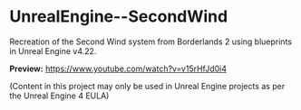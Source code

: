 # UnrealEngine--SecondWind

Recreation of the Second Wind system from Borderlands 2 using blueprints in Unreal Engine v4.22.

**Preview:** https://www.youtube.com/watch?v=v15rHfJd0i4

(Content in this project may only be used in Unreal Engine projects as per the Unreal Engine 4 EULA)

